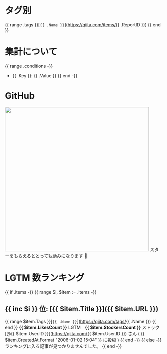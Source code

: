 # タグ別

{{ range .tags }}[`{{ .Name }}`](https://qiita.com/items/{{ .ReportID }}) {{ end }}

# 集計について

{{ range .conditions -}}
- {{ .Key }}: {{ .Value }}
{{ end -}}

# GitHub

<a href="https://github.com/koki-develop/qiita-lgtm-ranking"><img src="https://github-link-card.s3.ap-northeast-1.amazonaws.com/koki-develop/qiita-lgtm-ranking.png" width="460px"></a>
スターをもらえるととっても励みになります :bow:

# LGTM 数ランキング

{{ if .items -}}
{{ range $i, $item := .items -}}
## {{ inc $i }} 位: [{{ $item.Title }}]({{ $item.URL }})

{{ range $item.Tags }}[`{{ .Name }}`](https://qiita.com/tags/{{ .Name }}) {{ end }}
**{{ $item.LikesCount }}** LGTM　**{{ $item.StockersCount }}** ストック
[@{{ $item.User.ID }}](https://qiita.com/{{ $item.User.ID }}) さん ( {{ $item.CreatedAt.Format "2006-01-02 15:04" }} に投稿 )
{{ end -}}
{{ else -}}
ランキングに入る記事が見つかりませんでした。
{{ end -}}
